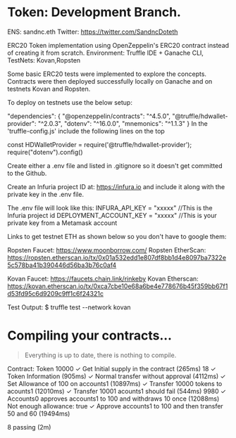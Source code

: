 # Token: Development Branch. 
ENS: sandnc.eth
Twitter: https://twitter.com/SandncDoteth


ERC20 Token implementation using OpenZeppelin's ERC20 contract instead of creating it from scratch.
Environment:  Truffle IDE + Ganache CLI, TestNets: Kovan,Ropsten

Some basic ERC20 tests were implemented to explore the concepts.
Contracts were then deployed successfully locally on Ganache and on testnets Kovan and Ropsten.

To deploy on testnets use the below setup:

  "dependencies": {
    "@openzeppelin/contracts": "^4.5.0",
    "@truffle/hdwallet-provider": "^2.0.3",
    "dotenv": "^16.0.0",
    "mnemonics": "^1.1.3"
  }
In the 'truffle-config.js' include the following lines on the top

const HDWalletProvider = require('@truffle/hdwallet-provider');
require("dotenv").config()

Create either a .env file and listed in .gitignore so it doesn't get committed to the Github.

Create an Infuria project ID at: https://infura.io and include it along with the private key in the .env file.

The .env file will look like this:
INFURA_API_KEY = "xxxxx"  //This is the Infuria project id
DEPLOYMENT_ACCOUNT_KEY = "xxxxx"  //This is your private key from a Metamask account


Links to get testnet ETH as shown below so you don't have to google them:

Ropsten Faucet: https://www.moonborrow.com/
Ropsten EtherScan: https://ropsten.etherscan.io/tx/0x01a532edd1e807df8bb1d4e8097ba7322e5c578ba41b390446d56ba3b76c0af4

Kovan Faucet: https://faucets.chain.link/rinkeby
Kovan Etherscan: https://kovan.etherscan.io/tx/0xca7cbe10e68a6be4e778676b45f359bb67f1d53fd95c6d9209c9ff1c6f24321c



Test Output:
$ truffle test --network kovan  



Compiling your contracts...
===========================
> Everything is up to date, there is nothing to compile.


  Contract: Token
10000
    ✓ Get Initial supply in the contract (265ms)
18
    ✓ Token Information (905ms)
    ✓ Normal transfer without approval (4112ms)
    ✓ Set Allowance of 100 on accounts1 (10897ms)
    ✓ Transfer 10000 tokens to acounts1 (12010ms)
    ✓ Transfer 10001 acounts1 should fail (544ms)
9980
    ✓ Accounts0 approves accounts1 to 100 and withdraws 10 once (12088ms)
Not enough allowance: true
    ✓ Approve accounts1 to 100 and then transfer 50 and 60 (19494ms)


  8 passing (2m)
